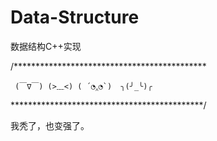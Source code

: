 # Data-Structure
数据结构C++实现

/********************************************


     (￣∇￣) (>﹏<) ( ´◔‸◔`)  ╮(╯_╰)╭


********************************************/

我秃了，也变强了。
